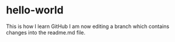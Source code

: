 # hello-world
This is how I learn GitHub
I am now editing a branch which contains changes into the readme.md file.

